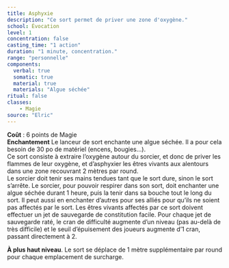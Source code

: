 ```yaml
---
title: Asphyxie
description: "Ce sort permet de priver une zone d'oxygène."
school: Évocation
level: 1
concentration: false
casting_time: "1 action"
duration: "1 minute, concentration."
range: "personnelle"
components:
  verbal: true
  somatic: true
  material: true
  materials: "Algue séchée"
ritual: false
classes:
    - Magie
source: "Elric"
---
```

**Coût** : 6 points de Magie  
**Enchantement** Le lanceur de sort enchante une algue séchée. Il a pour cela besoin de 30 po de matériel (encens, bougies...).      
Ce sort consiste à extraire l’oxygène autour du sorcier, et donc de priver les flammes de leur oxygène, et d’asphyxier les êtres vivants aux alentours dans une zone recouvrant 2 mètres par round.  
Le sorcier doit tenir ses mains tendues tant que le sort dure, sinon le sort s’arrête. Le sorcier, pour pouvoir respirer dans son sort, doit enchanter une algue séchée durant 1 heure, puis la tenir dans sa bouche tout le long du sort. Il peut aussi en enchanter d’autres pour ses alliés pour qu’ils ne soient pas affectés par le sort. Les êtres vivants affectés par ce sort doivent effectuer un jet de sauvegarde de constitution facile. Pour chaque jet de sauvegarde raté, le cran de difficulté augmente d’un niveau (pas au-delà de très difficile) et le seuil d’épuisement des joueurs augmente d’1 cran, passant directement à 2.  

**À plus haut niveau**. Le sort se déplace de 1 mètre supplémentaire par round pour chaque emplacement de surcharge.  
